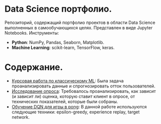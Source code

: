 # Data Science портфолио.
Репозиторий, содержащий портфолио проектов в области Data Science выполненных в самообучающихся целях. Представлен в виде Jupyter Notebooks.
Инструменты:
- **Python**: NumPy, Pandas, Seaborn, Matplotlib.
- **Machine Learning**: scikit-learn, TensorFlow, keras.

# Содержание.

- [Курсовая работа по клаcсическому ML](https://github.com/dewiot/data_science_portfolio/blob/main/Coursework_ML/Coursework_ML.ipynb): Была задача проанализировать данные и спрогнозировать отток пользователей.
- [Исследование опроса](https://github.com/dewiot/data_science_portfolio/blob/main/survey_research.ipynb): Требовалось проанализировать, как зависит (и зависит ли) оценка, которую ставит клиент в опросе, от технических показателей, которые были собраны.
- [Обучение DQN для игры в pong](https://github.com/dewiot/data_science_portfolio/blob/main/pong_bot.ipynb): В данной работе используются следующие техники: epsilon-greedy, experience replay, target network.
